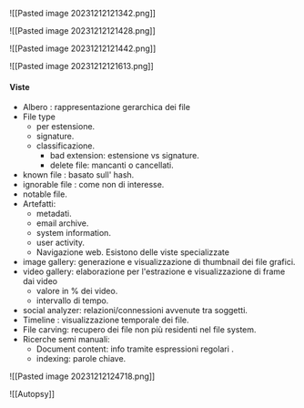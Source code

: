 ![[Pasted image 20231212121342.png]]

![[Pasted image 20231212121428.png]]


![[Pasted image 20231212121442.png]]

![[Pasted image 20231212121613.png]]

#### Viste 
- Albero : rappresentazione gerarchica dei file 
- File type 
	- per estensione. 
	- signature. 
	- classificazione. 
		- bad extension: estensione vs signature. 
		- delete file: mancanti o cancellati. 
- known file : basato sull' hash. 
- ignorable file : come non di interesse. 
- notable file. 
- Artefatti: 
	- metadati. 
	- email archive. 
	- system information. 
	- user activity. 
	- Navigazione web.
Esistono delle viste specializzate
- image gallery: generazione e visualizzazione di thumbnail dei file grafici. 
- video gallery: elaborazione per l'estrazione e visualizzazione di frame dai video 
	- valore in % dei video. 
	- intervallo di tempo. 
- social analyzer: relazioni/connessioni avvenute tra soggetti. 
- Timeline : visualizzazione temporale dei file. 
- File carving: recupero dei file non più residenti nel file system. 
- Ricerche semi manuali:
	- Document content: info tramite espressioni regolari .
	- indexing: parole chiave. 

![[Pasted image 20231212124718.png]]

![[Autopsy]]



